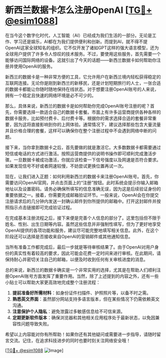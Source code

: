 # 新西兰数据卡怎么注册OpenAI [[TG💪+ @esim1088](https://t.me/s/esim1088)]

在当今这个数字化时代，人工智能（AI）已经成为我们生活的一部分。无论是工作、学习还是娱乐，AI都在为我们提供便利和创新。而提到AI，就不得不提OpenAI这家全球知名的组织。它不仅开发了诸如GPT这样的强大语言模型，还为全球用户提供了许多令人惊叹的技术服务。不过，要使用这些服务，首先需要一个能够访问国际网络的设备。这就引出了今天的话题——新西兰数据卡如何帮助你注册并使用OpenAI的服务。

新西兰的数据卡是一种非常方便的工具，它允许用户在新西兰境内轻松获得稳定的互联网连接。无论你是刚到新西兰的新移民，还是计划短期旅行的人士，一张合适的数据卡都能让你随时随地保持在线状态。对于想要注册OpenAI账号的人来说，拥有一个稳定且快速的网络环境是必不可少的。

那么，具体来说，新西兰的数据卡是如何帮助你完成OpenAI账号注册的呢？首先，你需要选择一款适合自己的数据卡套餐。市面上有许多运营商提供各种各样的数据卡服务，比如预付费卡、后付费卡等。根据你的需求选择合适的套餐非常重要，因为这将直接影响到你的上网体验。通常情况下，建议选择那些包含大量流量并且价格合理的套餐，这样可以确保你在整个注册过程中不会遇到网络中断的问题。

接下来，当你拿到数据卡之后，首先要做的就是激活它。大多数数据卡都需要通过短信或电话的方式进行激活。按照运营商提供的说明书操作即可顺利完成激活步骤。一旦数据卡被成功激活，你就应该检查一下信号强度以及网速是否符合要求。如果发现信号不好或者网速较慢，不妨尝试更换位置再试一次。

现在，让我们进入正题：如何利用新西兰的数据卡来注册OpenAI账号。首先，你需要访问OpenAI官网，并点击页面上的“注册”按钮。此时系统会提示你输入邮箱地址以及设置密码。请务必确保所填写的信息准确无误，因为这是后续验证身份的重要依据之一。接着，你需要完成邮箱验证环节。一般来说，OpenAI会在你提交注册请求后的几分钟内发送一封确认邮件到你所提供的邮箱中。打开这封邮件并按照指示点击链接即可完成验证过程。

在完成基本注册流程之后，接下来便是完善个人信息的部分了。这里包括但不限于姓名、性别、出生日期等内容。虽然这些信息并非强制性填写，但为了更好地享受OpenAI提供的各项功能和服务，建议尽可能完整地填写相关信息。此外，在这个阶段还可以选择是否接收来自OpenAI的营销邮件或其他通知信息。

当所有准备工作都完成后，最后一步就是等待审核结果了。由于OpenAI对用户身份的真实性有着较高的要求，因此可能会花费一定时间来进行审核。在此期间，请保持耐心并密切关注自己的邮箱，以便及时收到任何有关审核进度的消息。

总的来说，新西兰的数据卡确实是一个非常实用的选择，尤其是在帮助人们顺利注册OpenAI账号方面发挥了重要作用。当然，除了上述提到的内容之外，还有一些小贴士可以帮助大家更高效地完成整个注册流程：

1. **提前准备好所需材料**：如身份证件扫描件、护照照片等，以备不时之需。
2. **熟悉英文界面**：虽然部分网站支持多语言版本，但在某些情况下仍需依赖英文沟通。
3. **注意保护个人隐私**：避免泄露过多敏感信息给不可信来源。
4. **定期更新软件版本**：确保浏览器和其他相关应用程序处于最新状态，以免因兼容性问题导致失败。

希望以上内容能对你有所帮助！如果你还有其他疑问或需要进一步指导，请随时留言交流。记住，在追求科技进步的同时也要时刻关注网络安全哦！

[[TG💪+ @esim1088](https://t.me/s/esim1088) ![Image](https://i.postimg.cc/4NQfJmqS/Snipaste-2025-05-13-00-14-12.png)]